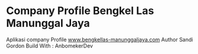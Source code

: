 # Company Profile Bengkel Las Manunggal Jaya
Aplikasi company Profile www.bengkellas-manunggaljaya.com
Author Sandi Gordon
Build With : AnbomekerDev
